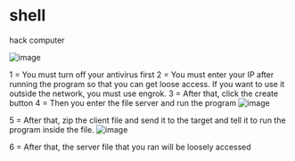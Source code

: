 # shell
hack computer

![image](https://user-images.githubusercontent.com/100033106/224378262-e2676dfd-7f88-4324-93d3-04f1dbf1adfe.png)

1 = You must turn off your antivirus first
2 = You must enter your IP after running the program so that you can get loose access. If you want to use it outside the network, you must use engrok.
3 = After that, click the create button
4 = Then you enter the file server and run the program
![image](https://user-images.githubusercontent.com/100033106/224378594-3e9c479b-cb4e-477c-a18d-b60106c4ff1f.png)

5 = After that, zip the client file and send it to the target and tell it to run the program inside the file.
![image](https://user-images.githubusercontent.com/100033106/224378848-18308e6f-93c5-48ba-ad1f-8f15e110a5ca.png)

6 = After that, the server file that you ran will be loosely accessed

